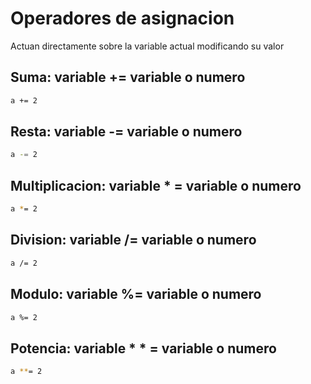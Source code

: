 # Operadores de asignacion

Actuan directamente sobre la variable actual modificando su valor

## Suma: variable += variable o numero

```bash  
a += 2 
```

## Resta: variable -= variable o numero

```bash  
a -= 2 
```

## Multiplicacion: variable * = variable o numero

```bash  
a *= 2 
```

## Division: variable /= variable o numero

```bash  
a /= 2 
```

## Modulo: variable %= variable o numero

```bash  
a %= 2 
```

## Potencia: variable * * = variable o numero

```bash  
a **= 2 
```
